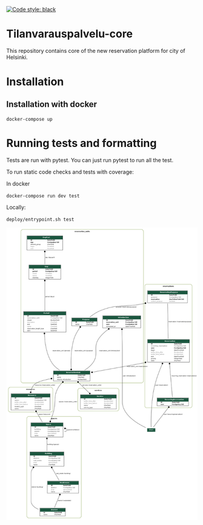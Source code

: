 [![Code style: black](https://img.shields.io/badge/code%20style-black-000000.svg)](https://github.com/psf/black)


Tilanvarauspalvelu-core
===================
This repository contains core of the new reservation platform for city of Helsinki.

# Installation

## Installation with docker

`docker-compose up`

# Running tests and formatting

Tests are run with pytest. You can just run pytest to run all the test. 

To run static code checks and tests with coverage:

In docker

`docker-compose run dev test`

Locally:

`deploy/entrypoint.sh test`

![Tietokantakuvaus](tilanvarauspalvelu_visualized.png)